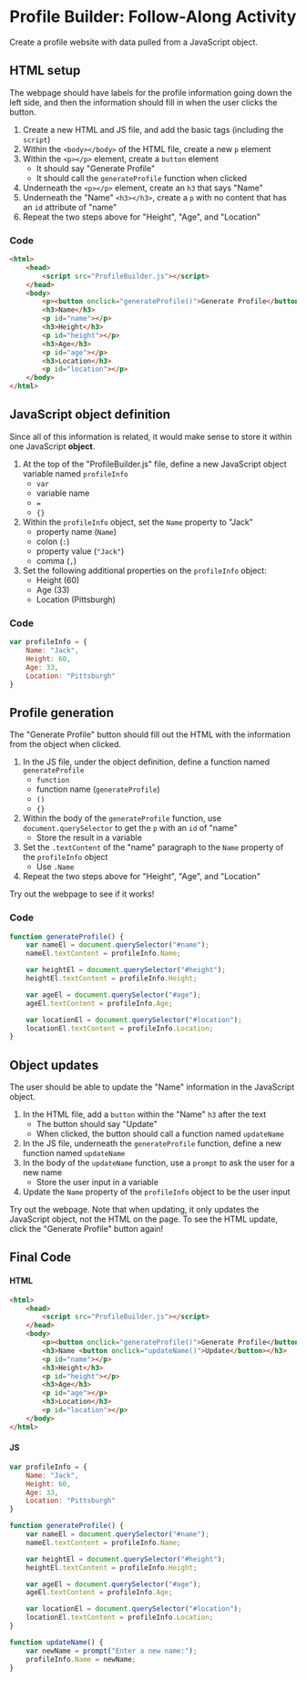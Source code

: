 # Profile Builder: Follow-Along Activity
Create a profile website with data pulled from a JavaScript object.

## HTML setup
The webpage should have labels for the profile information going down the left side, and then the information should fill in when the user clicks the button.

1. Create a new HTML and JS file, and add the basic tags (including the `script`)
1. Within the `<body></body>` of the HTML file, create a new `p` element
1. Within the `<p></p>` element, create a `button` element
    - It should say "Generate Profile"
    - It should call the `generateProfile` function when clicked
1. Underneath the `<p></p>` element, create an `h3` that says "Name"
1. Underneath the "Name" `<h3></h3>`, create a `p` with no content that has an `id` attribute of "name"
1. Repeat the two steps above for "Height", "Age", and "Location"

### Code
```html
<html>
    <head>
        <script src="ProfileBuilder.js"></script>
    </head>
    <body>
        <p><button onclick="generateProfile()">Generate Profile</button></p>
        <h3>Name</h3>
        <p id="name"></p>
        <h3>Height</h3>
        <p id="height"></p>
        <h3>Age</h3>
        <p id="age"></p>
        <h3>Location</h3>
        <p id="location"></p>
    </body>
</html>
```

## JavaScript object definition
Since all of this information is related, it would make sense to store it within one JavaScript **object**.

1. At the top of the "ProfileBuilder.js" file, define a new JavaScript object variable named `profileInfo`
    - `var `
    - variable name
    - `=`
    - `{}`
1. Within the `profileInfo` object, set the `Name` property to "Jack"
    - property name (`Name`)
    - colon (`:`)
    - property value (`"Jack"`)
    - comma (`,`)
1. Set the following additional properties on the `profileInfo` object:
    - Height (60)
    - Age (33)
    - Location (Pittsburgh)

### Code
```js
var profileInfo = {
    Name: "Jack",
    Height: 60,
    Age: 33,
    Location: "Pittsburgh"
}
```

## Profile generation
The "Generate Profile" button should fill out the HTML with the information from the object when clicked.

1. In the JS file, under the object definition, define a function named `generateProfile`
    - `function`
    - function name (`generateProfile`)
    - `()`
    - `{}`
1. Within the body of the `generateProfile` function, use `document.querySelector` to get the `p` with an `id` of "name"
    - Store the result in a variable
1. Set the `.textContent` of the "name" paragraph to the `Name` property of the `profileInfo` object
    - Use `.Name`
1. Repeat the two steps above for "Height", "Age", and "Location"

Try out the webpage to see if it works!

### Code
```js
function generateProfile() {
    var nameEl = document.querySelector("#name");
    nameEl.textContent = profileInfo.Name;

    var heightEl = document.querySelector("#height");
    heightEl.textContent = profileInfo.Height;

    var ageEl = document.querySelector("#age");
    ageEl.textContent = profileInfo.Age;

    var locationEl = document.querySelector("#location");
    locationEl.textContent = profileInfo.Location;
}
```

## Object updates
The user should be able to update the "Name" information in the JavaScript object.

1. In the HTML file, add a `button` within the "Name" `h3` after the text
    - The button should say "Update"
    - When clicked, the button should call a function named `updateName`
1. In the JS file, underneath the `generateProfile` function, define a new function named `updateName`
1. In the body of the `updateName` function, use a `prompt` to ask the user for a new name
    - Store the user input in a variable
1. Update the `Name` property of the `profileInfo` object to be the user input

Try out the webpage. Note that when updating, it only updates the JavaScript object, not the HTML on the page. To see the HTML update, click the "Generate Profile" button again!

## Final Code
#### HTML
```html
<html>
    <head>
        <script src="ProfileBuilder.js"></script>
    </head>
    <body>
        <p><button onclick="generateProfile()">Generate Profile</button></p>
        <h3>Name <button onclick="updateName()">Update</button></h3>
        <p id="name"></p>
        <h3>Height</h3>
        <p id="height"></p>
        <h3>Age</h3>
        <p id="age"></p>
        <h3>Location</h3>
        <p id="location"></p>
    </body>
</html>
```

#### JS
```js
var profileInfo = {
    Name: "Jack",
    Height: 60,
    Age: 33,
    Location: "Pittsburgh"
}

function generateProfile() {
    var nameEl = document.querySelector("#name");
    nameEl.textContent = profileInfo.Name;

    var heightEl = document.querySelector("#height");
    heightEl.textContent = profileInfo.Height;

    var ageEl = document.querySelector("#age");
    ageEl.textContent = profileInfo.Age;

    var locationEl = document.querySelector("#location");
    locationEl.textContent = profileInfo.Location;
}

function updateName() {
    var newName = prompt("Enter a new name:");
    profileInfo.Name = newName;
}
```
